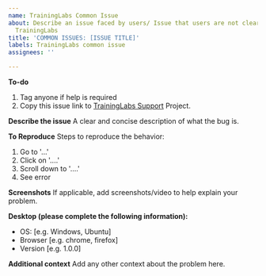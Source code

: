 ```yaml
---
name: TrainingLabs Common Issue
about: Describe an issue faced by users/ Issue that users are not clear about for
  TrainingLabs
title: 'COMMON ISSUES: [ISSUE TITLE]'
labels: TrainingLabs common issue
assignees: ''

---
```


**To-do**
1. Tag anyone if help is required
2. Copy this issue link to [TrainingLabs Support](https://github.com/CertifaiAI/certifai-wiki/projects/5) Project.

**Describe the issue**
A clear and concise description of what the bug is.

**To Reproduce**
Steps to reproduce the behavior:
1. Go to '...'
2. Click on '....'
3. Scroll down to '....'
4. See error

**Screenshots**
If applicable, add screenshots/video to help explain your problem.

**Desktop (please complete the following information):**
- OS: [e.g. Windows, Ubuntu]
- Browser [e.g. chrome, firefox]
- Version [e.g. 1.0.0]

**Additional context**
Add any other context about the problem here.
